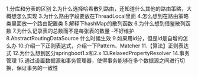 1.分库和分表的区别
2.为什么选择哈希散列路由，还知道什么其他的路由策略，大概想怎么实现
3.为什么路由字段要放在ThreadLocal里面
4.怎么想到在路由策略类里面放一个路由配置类
5.解释下hashMap的散列函数
6.为什么想到借鉴散列函数
7.为什么记录表的总数而不是每张表的数量 -不好维护
8.AbstractRoutingDataSource  什么时候生效
9.如果用id分，但是id是自增的怎么办
10.介绍一下正则表达式，介绍一下Pattern、Matcher
11.【算法】正则表达式
12.为什么想到区分springboot1.x和2.x
13.RelaxedPropertyResolver
14.事务管理
15.通过设置数据源和事务管理器，使得事务能够在多个数据源之间进行切换，保证事务的一致性 
